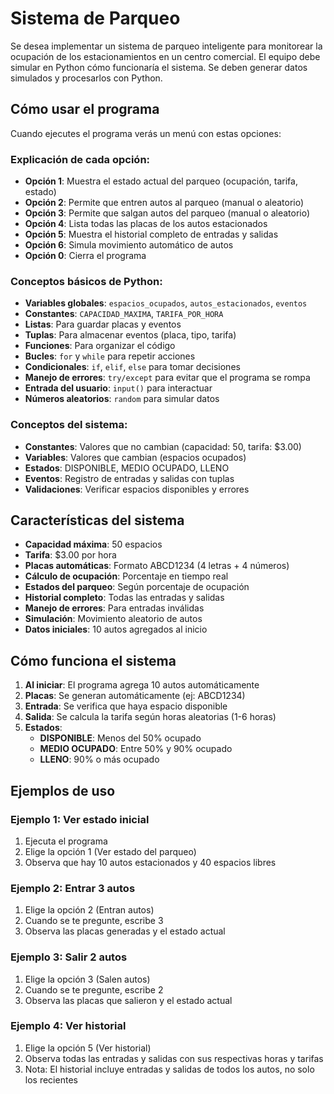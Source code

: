 # Sistema de Parqueo

Se desea implementar un sistema de parqueo inteligente para monitorear la ocupación de los 
estacionamientos en un centro comercial. El equipo debe simular en Python cómo funcionaría el 
sistema. Se deben generar datos simulados y procesarlos con Python.


## Cómo usar el programa

Cuando ejecutes el programa verás un menú con estas opciones:

### Explicación de cada opción:

- **Opción 1**: Muestra el estado actual del parqueo (ocupación, tarifa, estado)
- **Opción 2**: Permite que entren autos al parqueo (manual o aleatorio)
- **Opción 3**: Permite que salgan autos del parqueo (manual o aleatorio)
- **Opción 4**: Lista todas las placas de los autos estacionados
- **Opción 5**: Muestra el historial completo de entradas y salidas
- **Opción 6**: Simula movimiento automático de autos
- **Opción 0**: Cierra el programa


### Conceptos básicos de Python:
- **Variables globales**: `espacios_ocupados`, `autos_estacionados`, `eventos`
- **Constantes**: `CAPACIDAD_MAXIMA`, `TARIFA_POR_HORA`
- **Listas**: Para guardar placas y eventos
- **Tuplas**: Para almacenar eventos (placa, tipo, tarifa)
- **Funciones**: Para organizar el código
- **Bucles**: `for` y `while` para repetir acciones
- **Condicionales**: `if`, `elif`, `else` para tomar decisiones
- **Manejo de errores**: `try/except` para evitar que el programa se rompa
- **Entrada del usuario**: `input()` para interactuar
- **Números aleatorios**: `random` para simular datos

### Conceptos del sistema:
- **Constantes**: Valores que no cambian (capacidad: 50, tarifa: $3.00)
- **Variables**: Valores que cambian (espacios ocupados)
- **Estados**: DISPONIBLE, MEDIO OCUPADO, LLENO
- **Eventos**: Registro de entradas y salidas con tuplas
- **Validaciones**: Verificar espacios disponibles y errores

##  Características del sistema

- **Capacidad máxima**: 50 espacios
- **Tarifa**: $3.00 por hora
- **Placas automáticas**: Formato ABCD1234 (4 letras + 4 números)
- **Cálculo de ocupación**: Porcentaje en tiempo real
- **Estados del parqueo**: Según porcentaje de ocupación
- **Historial completo**: Todas las entradas y salidas
- **Manejo de errores**: Para entradas inválidas
- **Simulación**: Movimiento aleatorio de autos
- **Datos iniciales**: 10 autos agregados al inicio

## Cómo funciona el sistema

1. **Al iniciar**: El programa agrega 10 autos automáticamente
2. **Placas**: Se generan automáticamente (ej: ABCD1234)
3. **Entrada**: Se verifica que haya espacio disponible
4. **Salida**: Se calcula la tarifa según horas aleatorias (1-6 horas)
5. **Estados**:
   - **DISPONIBLE**: Menos del 50% ocupado
   - **MEDIO OCUPADO**: Entre 50% y 90% ocupado
   - **LLENO**: 90% o más ocupado

## Ejemplos de uso

### Ejemplo 1: Ver estado inicial
1. Ejecuta el programa
2. Elige la opción 1 (Ver estado del parqueo)
3. Observa que hay 10 autos estacionados y 40 espacios libres

### Ejemplo 2: Entrar 3 autos
1. Elige la opción 2 (Entran autos)
2. Cuando se te pregunte, escribe 3
3. Observa las placas generadas y el estado actual

### Ejemplo 3: Salir 2 autos
1. Elige la opción 3 (Salen autos)
2. Cuando se te pregunte, escribe 2
3. Observa las placas que salieron y el estado actual

### Ejemplo 4: Ver historial
1. Elige la opción 5 (Ver historial)
2. Observa todas las entradas y salidas con sus respectivas horas y tarifas
3. Nota: El historial incluye entradas y salidas de todos los autos, no solo los recientes